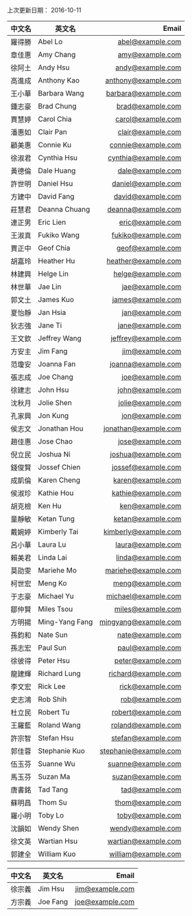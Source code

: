 上次更新日期： 2016-10-11                                                  



| 中文名         | 英文名                | Email                 |
| -------------- |-----------------------| --------------------: |
| 羅得勝	 | Abel Lo               | abel@example.com      | 
| 章佳惠         | Amy Chang             | amy@example.com       | 
| 徐阿土         | Andy Hsu              | andy@example.com      | 
| 高進成         | Anthony Kao           | anthony@example.com   |
| 王小華         | Barbara Wang          | barbara@example.com   |
| 鍾志豪         | Brad Chung            | brad@example.com      | 
| 賈慧婷         | Carol Chia            | carol@example.com     | 
| 潘惠如         | Clair Pan             | clair@example.com     | 
| 顧美惠         | Connie Ku             | connie@example.com    | 
| 徐淑君         | Cynthia Hsu           | cynthia@example.com   | 
| 黃德倫         | Dale Huang            | dale@example.com      | 
| 許世明         | Daniel Hsu            | daniel@example.com    |
| 方建中         | David Fang            | david@example.com     |
| 莊慧君         | Deanna Chuang         | deanna@example.com    | 
| 連正男         | Eric Lien             | eric@example.com      |
| 王淑真	 | Fukiko Wang           | fukiko@example.com    |
| 賈正中         | Geof Chia             | geof@example.com      |
| 胡嘉玲         | Heather Hu            | heather@example.com   | 
| 林建興         | Helge Lin             | helge@example.com     |
| 林世華         | Jae Lin               | jae@example.com       |
| 郭文土         | James Kuo             | james@example.com     |
| 夏怡靜         | Jan Hsia              | jan@example.com       |
| 狄志強         | Jane Ti               | jane@example.com      |
| 王文欽         | Jeffrey Wang          | jeffrey@example.com   |
| 方安主         | Jim Fang              | jim@example.com       |
| 范瓊安         | Joanna Fan            | joanna@example.com    |
| 張志成         | Joe Chang             | joe@example.com       |
| 徐建志         | John Hsu              | john@example.com      |
| 沈秋月         | Jolie Shen            | jolie@example.com     |
| 孔家興         | Jon Kung              | jon@example.com       |
| 侯志文         | Jonathan Hou          | jonathan@example.com  |
| 趙佳惠         | Jose Chao             | jose@example.com      |
| 倪立民         | Joshua Ni             | joshua@example.com    |
| 錢俊賢         | Jossef Chien          | jossef@example.com    |
| 成凱倫         | Karen Cheng           | karen@example.com     |
| 侯淑珍         | Kathie Hou            | kathie@example.com    |
| 胡克檢         | Ken Hu                | ken@example.com       |
| 童靜敏         | Ketan Tung            | ketan@example.com     |
| 戴婉婷         | Kimberly Tai          | kimberly@example.com  |
| 呂小華         | Laura Lu              | laura@example.com     |
| 賴美君         | Linda Lai             | linda@example.com     |
| 莫劭雯         | Mariehe Mo            | mariehe@example.com   |
| 柯世宏         | Meng Ko               | meng@example.com      |
| 于志豪         | Michael Yu            | michael@example.com   |
| 鄒仲賢         | Miles Tsou            | miles@example.com     |
| 方明揚         | Ming-Yang Fang        | mingyang@example.com  |
| 孫鈞和         | Nate Sun              | nate@example.com      |
| 孫志宏         | Paul Sun              | paul@example.com      |
| 徐彼得         | Peter Hsu             | peter@example.com     |
| 龍建輝         | Richard Lung          | richard@example.com   |
| 李文宏         | Rick Lee              | rick@example.com      |
| 史志鴻         | Rob Shih              | rob@example.com       |
| 杜立民         | Robert Tu             | robert@example.com    |
| 王羅藍	 | Roland Wang           | roland@example.com    |
| 許宗智         | Stefan Hsu            | stefan@example.com    |
| 郭佳蓉         | Stephanie Kuo         | stephanie@example.com |
| 伍玉芬         | Suanne Wu             | suanne@example.com    |
| 馬玉芬         | Suzan Ma              | suzan@example.com     |
| 唐書銘         | Tad Tang              | tad@example.com       |
| 蘇明昌         | Thom Su               | thom@example.com      |
| 羅小明         | Toby Lo               | toby@example.com      |
| 沈韻如         | Wendy Shen            | wendy@example.com     |
| 徐文英         | Wartian Hsu           | wartian@example.com   |
| 郭建全         | William Kuo           | william@example.com   |


| 中文名         | 英文名                | Email                      |
| -------------- |-----------------------| -------------------------: |
| 徐宗義         | Jim Hsu               | jim@example.com            |
| 方宗義         | Joe Fang              | joe@example.com            |
